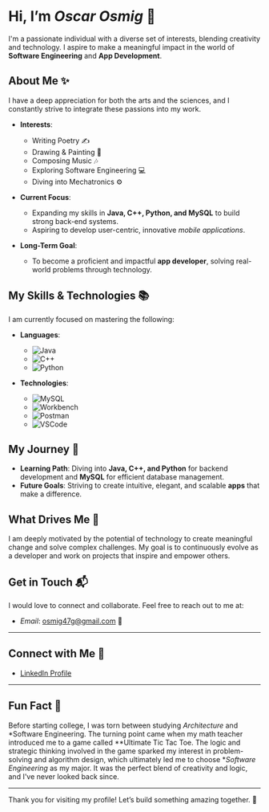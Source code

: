 #  Hi, I’m *Oscar Osmig* 👋

I'm a passionate individual with a diverse set of interests, blending creativity and technology. I aspire to make a meaningful impact in the world of **Software Engineering** and **App Development**.

## About Me ✨
I have a deep appreciation for both the arts and the sciences, and I constantly strive to integrate these passions into my work.

- **Interests**:
  - Writing Poetry ✍
  - Drawing & Painting 🎨
  - Composing Music 🎶
  - Exploring Software Engineering 💻
  - Diving into Mechatronics ⚙

- **Current Focus**:
  - Expanding my skills in **Java, C++, Python, and MySQL** to build strong back-end systems.
  - Aspiring to develop user-centric, innovative *mobile applications*.

- **Long-Term Goal**:
  - To become a proficient and impactful **app developer**, solving real-world problems through technology.

##  My Skills & Technologies 📚
I am currently focused on mastering the following:

- **Languages**:
  - ![Java](https://img.shields.io/badge/Java-007396?style=for-the-badge&logo=java&logoColor=white) 
  - ![C++](https://img.shields.io/badge/C%2B%2B-00599C?style=for-the-badge&logo=cplusplus&logoColor=white) 
  - ![Python](https://img.shields.io/badge/Python-3776AB?style=for-the-badge&logo=python&logoColor=white) 

- **Technologies**:
  - ![MySQL](https://img.shields.io/badge/MySQL-4479A1?style=for-the-badge&logo=mysql&logoColor=white) 
  - ![Workbench](https://img.shields.io/badge/Workbench-3185B2?style=for-the-badge&logo=mysql&logoColor=white) 
  - ![Postman](https://img.shields.io/badge/Postman-FF6C37?style=for-the-badge&logo=postman&logoColor=white)
  - ![VSCode](https://img.shields.io/badge/VSCode-0078D4?style=for-the-badge&logo=visualstudiocode&logoColor=white)

## My Journey  🚀
- **Learning Path**: Diving into **Java, C++, and Python** for backend development and **MySQL** for efficient database management.
- **Future Goals**: Striving to create intuitive, elegant, and scalable **apps** that make a difference.

## What Drives Me 🌱
I am deeply motivated by the potential of technology to create meaningful change and solve complex challenges. My goal is to continuously evolve as a developer and work on projects that inspire and empower others.

## Get in Touch 📬
I would love to connect and collaborate. Feel free to reach out to me at:

-  *Email*: [osmig47g@gmail.com](mailto:osmig47@gmail.com) 📧

---

## Connect with Me 📌
- [LinkedIn Profile](https://linkedin.com/in/oscar-osmig)

---

## Fun Fact 🌟
Before starting college, I was torn between studying *Architecture* and *Software Engineering. The turning point came when my math teacher introduced me to a game called **Ultimate Tic Tac Toe. The logic and strategic thinking involved in the game sparked my interest in problem-solving and algorithm design, which ultimately led me to choose **Software Engineering* as my major. It was the perfect blend of creativity and logic, and I've never looked back since.

---

Thank you for visiting my profile! Let’s build something amazing together. 💫
